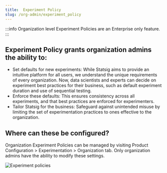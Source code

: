 ```yaml
---
title:  Experiment Policy
slug: /org-admin/experiment_policy
---
```


:::info
Organization level Experiment Policies are an Enterprise only feature.
:::

##  Experiment Policy grants organization admins the ability to:

* Set defaults for new experiments: While Statsig aims to provide an intuitive platform for all users, we understand the unique requirements of every organization. Now, data scientists and experts can decide on experiment best practices for their business, such as default experiment duration and use of sequential testing.
* Enforce these defaults: This ensures consistency across all experiments, and that best practices are enforced for experimenters.
* Tailor Statsig for the business: Safeguard against unintended misuse by limiting the set of experimentation practices to ones effective to the organization.

## Where can these be configured?

Organization Experiment Policies can be managed by visiting  Product Configuration > Experimentation > Organization tab. Only organization admins have the ability to modify these settings.

![Experiment policies](/img/organization_policies/experiments_policy_1.png)
